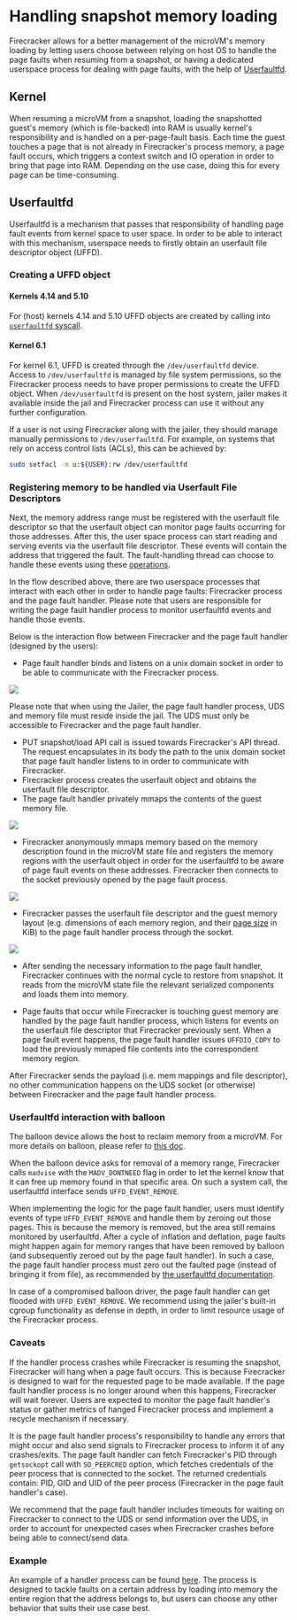 # Handling snapshot memory loading

Firecracker allows for a better management of the microVM's memory loading by
letting users choose between relying on host OS to handle the page faults when
resuming from a snapshot, or having a dedicated userspace process for dealing
with page faults, with the help of
[Userfaultfd](https://www.kernel.org/doc/html/v4.18/admin-guide/mm/userfaultfd.html).

## Kernel

When resuming a microVM from a snapshot, loading the snapshotted guest's memory
(which is file-backed) into RAM is usually kernel's responsibility and is
handled on a per-page-fault basis. Each time the guest touches a page that is
not already in Firecracker's process memory, a page fault occurs, which triggers
a context switch and IO operation in order to bring that page into RAM.
Depending on the use case, doing this for every page can be time-consuming.

## Userfaultfd

Userfaultfd is a mechanism that passes that responsibility of handling page
fault events from kernel space to user space. In order to be able to interact
with this mechanism, userspace needs to firstly obtain an userfault file
descriptor object (UFFD).

### Creating a UFFD object

#### Kernels 4.14 and 5.10

For (host) kernels 4.14 and 5.10 UFFD objects are created by calling into
[`userfaultfd` syscall](https://man7.org/linux/man-pages/man2/userfaultfd.2.html).

#### Kernel 6.1

For kernel 6.1, UFFD is created through the `/dev/userfaultfd` device. Access to
`/dev/userfaultfd` is managed by file system permissions, so the Firecracker
process needs to have proper permissions to create the UFFD object. When
`/dev/userfaultfd` is present on the host system, jailer makes it available
inside the jail and Firecracker process can use it without any further
configuration.

If a user is not using Firecracker along with the jailer, they should manage
manually permissions to `/dev/userfaultfd`. For example, on systems that rely on
access control lists (ACLs), this can be achieved by:

```bash
sudo setfacl -m u:${USER}:rw /dev/userfaultfd
```

### Registering memory to be handled via Userfault File Descriptors

Next, the memory address range must be registered with the userfault file
descriptor so that the userfault object can monitor page faults occurring for
those addresses. After this, the user space process can start reading and
serving events via the userfault file descriptor. These events will contain the
address that triggered the fault. The fault-handling thread can choose to handle
these events using these
[operations](https://www.kernel.org/doc/html/latest/admin-guide/mm/userfaultfd.html#resolving-userfaults).

In the flow described above, there are two userspace processes that interact
with each other in order to handle page faults: Firecracker process and the page
fault handler. Please note that users are responsible for writing the page fault
handler process to monitor userfaultfd events and handle those events.

Below is the interaction flow between Firecracker and the page fault handler
(designed by the users):

- Page fault handler binds and listens on a unix domain socket in order to be
  able to communicate with the Firecracker process.

![](../images/uffd_flow1.png)

Please note that when using the Jailer, the page fault handler process, UDS and
memory file must reside inside the jail. The UDS must only be accessible to
Firecracker and the page fault handler.

- PUT snapshot/load API call is issued towards Firecracker's API thread. The
  request encapsulates in its body the path to the unix domain socket that page
  fault handler listens to in order to communicate with Firecracker.
- Firecracker process creates the userfault object and obtains the userfault
  file descriptor.
- The page fault handler privately mmaps the contents of the guest memory file.

![](../images/uffd_flow2.png)

- Firecracker anonymously mmaps memory based on the memory description found in
  the microVM state file and registers the memory regions with the userfault
  object in order for the userfaultfd to be aware of page fault events on these
  addresses. Firecracker then connects to the socket previously opened by the
  page fault process.

![](../images/uffd_flow3.png)

- Firecracker passes the userfault file descriptor and the guest memory layout
  (e.g. dimensions of each memory region, and their [page size](../hugepages.md)
  in KiB) to the page fault handler process through the socket.

![](../images/uffd_flow4.png)

- After sending the necessary information to the page fault handler, Firecracker
  continues with the normal cycle to restore from snapshot. It reads from the
  microVM state file the relevant serialized components and loads them into
  memory.

- Page faults that occur while Firecracker is touching guest memory are handled
  by the page fault handler process, which listens for events on the userfault
  file descriptor that Firecracker previously sent. When a page fault event
  happens, the page fault handler issues `UFFDIO_COPY` to load the previously
  mmaped file contents into the correspondent memory region.

After Firecracker sends the payload (i.e. mem mappings and file descriptor), no
other communication happens on the UDS socket (or otherwise) between Firecracker
and the page fault handler process.

### Userfaultfd interaction with balloon

The balloon device allows the host to reclaim memory from a microVM. For more
details on balloon, please refer to [this doc](../ballooning.md).

When the balloon device asks for removal of a memory range, Firecracker calls
`madvise` with the `MADV_DONTNEED` flag in order to let the kernel know that it
can free up memory found in that specific area. On such a system call, the
userfaultfd interface sends `UFFD_EVENT_REMOVE`.

When implementing the logic for the page fault handler, users must identify
events of type `UFFD_EVENT_REMOVE` and handle them by zeroing out those pages.
This is because the memory is removed, but the area still remains monitored by
userfaultfd. After a cycle of inflation and deflation, page faults might happen
again for memory ranges that have been removed by balloon (and subsequently
zeroed out by the page fault handler). In such a case, the page fault handler
process must zero out the faulted page (instead of bringing it from file), as
recommended by
[the userfaultfd documentation](https://www.kernel.org/doc/html/latest/admin-guide/mm/userfaultfd.html#non-cooperative-userfaultfd).

In case of a compromised balloon driver, the page fault handler can get flooded
with `UFFD_EVENT_REMOVE`. We recommend using the jailer's built-in cgroup
functionality as defense in depth, in order to limit resource usage of the
Firecracker process.

### Caveats

If the handler process crashes while Firecracker is resuming the snapshot,
Firecracker will hang when a page fault occurs. This is because Firecracker is
designed to wait for the requested page to be made available. If the page fault
handler process is no longer around when this happens, Firecracker will wait
forever. Users are expected to monitor the page fault handler's status or gather
metrics of hanged Firecracker process and implement a recycle mechanism if
necessary.

It is the page fault handler process's responsibility to handle any errors that
might occur and also send signals to Firecracker process to inform it of any
crashes/exits. The page fault handler can fetch Firecracker's PID through
`getsockopt` call with `SO_PEERCRED` option, which fetches credentials of the
peer process that is connected to the socket. The returned credentials contain:
PID, GID and UID of the peer process (Firecracker in the page fault handler's
case).

We recommend that the page fault handler includes timeouts for waiting on
Firecracker to connect to the UDS or send information over the UDS, in order to
account for unexpected cases when Firecracker crashes before being able to
connect/send data.

### Example

An example of a handler process can be found
[here](../../src/firecracker/examples/uffd/valid_4k_handler.rs). The process is
designed to tackle faults on a certain address by loading into memory the entire
region that the address belongs to, but users can choose any other behavior that
suits their use case best.
